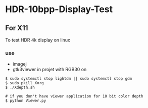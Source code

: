 # HDR-10bpp-Display-Test
## For X11 
To test HDR 4k display on linux 


### use 
- imagej 
- gtk3viewer in projet with RGB30 on
```
$ sudo systemctl stop lightdm || sudo systemctl stop gdm
$ sudo pkill Xorg
$ ./Xdepth.sh

# if you don't have viewer application for 10 bit color depth 
$ python Viewer.py
```
